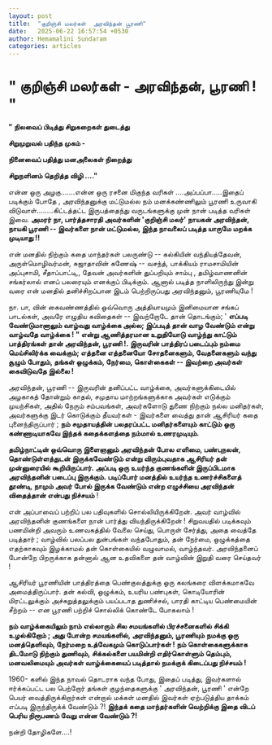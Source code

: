 ```yaml
---
layout: post
title:  "குறிஞ்சி மலர்கள்  அரவிந்தன் பூரணி"
date:   2025-06-22 16:57:54 +0530
author: Hemamalini Sundaram
categories: articles
---
```


#  \" குறிஞ்சி மலர்கள் - அரவிந்தன், பூரணி ! \" 

**" நிலவைப் பிடித்து சிறுகறைகள் துடைத்து**

**சிறுமுறுவல் பதிந்த முகம் -**

**நினைவைப் பதித்து மனஅலைகள் நிறைத்து**

**சிறுநளினம் தெறித்த விழி ...."**

என்ன ஒரு அழகு.......என்ன ஒரு ரசனை மிகுந்த வரிகள் ....அப்பப்பா.....இதைப் படிக்கும்
போதே , அரவிந்தனுக்கு மட்டுமல்ல நம் மனக்கண்ணிலும் பூரணி உருவாகி
விடுவாள்........கிட்டத்தட்ட இருபத்தைந்து வருடங்களுக்கு முன் நான் படித்த வரிகள் இவை.
**அமரர் நா, பார்த்தசாரதி அவர்களின் 'குறிஞ்சி மலர்' நாயகன் அரவிந்தன், நாயகி பூரணி
-- இவர்களை நான் மட்டுமல்ல, இந்த நாவலைப் படித்த யாருமே மறக்க முடியாது !!**

என் மனதில் நிற்கும் கதை மாந்தர்கள் பலருண்டு -- கல்கியின் வந்தியத்தேவன், அருள்மொழிவர்மன்,
சுஜாதாவின் கணேஷ் -- வசந்த், பாக்கியம் ராமசாமியின் அப்புசாமி, சீதாப்பாட்டி,, தேவன்
அவர்களின் துப்பறியும் சாம்பு , தமிழ்வாணனின் சங்கர்லால் எனப் பலரையும் எனக்குப்
பிடிக்கும். ஆனால் படித்த நாளிலிருந்து இன்று வரை என் மனதில் தனிச்சிறப்பான இடம்
பெற்றிருப்பது அரவிந்தனும், பூரணியுமே !

நா. பா, வின் கைவண்ணத்தில் ஒவ்வொரு அத்தியாயமும் இனிமையான சங்கப் பாடல்கள், அவரே
எழுதிய கவிதைகள் -- இவற்றோடே தான் தொடங்கும்; ' **எப்படி வேண்டுமானாலும் வாழ்வது
வாழ்க்கை அல்ல; இப்படித் தான் வாழ வேண்டும் என்று வாழ்வதே வாழ்க்கை ! " என்று ஆணித்தரமான
உறுதியோடு வாழ்ந்து காட்டும் பாத்திரங்கள் தான் அரவிந்தன், பூரணி !. இருவரின் பாத்திரப்
படைப்பும் நம்மை மெய்சிலிர்க்க வைக்கும்; எத்தனை எத்தனையோ சோதனைகளும், வேதனைகளும் வந்து
சூழும் போதும், தங்கள் ஒழுக்கம், நேர்மை, கொள்கைகள் -- இவற்றை அவர்கள் கைவிடுவதே இல்லை
!**

அரவிந்தன், பூரணி -- இருவரின் தனிப்பட்ட வாழ்க்கை, அவர்களுக்கிடையில் அழகாகத் தோன்றும்
காதல், சமுதாய மாற்றங்களுக்காக அவர்கள் எடுக்கும் முயற்சிகள், அதில் நேரும் சம்பவங்கள்,
அவர்களோடு துணை நிற்கும் நல்ல மனிதர்கள், அவர்களுக்கு இடர் கொடுக்கும் தீயவர்கள் - இவர்களை
வைத்து தான் ஆசிரியர் கதை புனைந்திருப்பார் ; **நம் சமுதாயத்தின் பலதரப்பட்ட
மனிதர்களையும் காட்டும் ஒரு கண்ணாடியாகவே இந்தக் கதைக்களத்தை நம்மால் உணரமுடியும்.**

**தமிழ்நாட்டின் ஒவ்வொரு இளைஞனும் அரவிந்தன் போல எளிமை, பண்புநலன், தொண்டுள்ளத்துடன்
இருக்கவேண்டும் என்று விரும்புவதாக ஆசிரியர் தன் முன்னுரையில் கூறியிருப்பார். அப்படி
ஒரு உயர்ந்த குணங்களின் இருப்பிடமாக அரவிந்தனின் படைப்பு இருக்கும். படிப்போர் மனத்தில்
உயர்ந்த உணர்ச்சிகளைத் தூண்டி, நாமும் அவர் போல் இருக்க வேண்டும் என்ற எழுச்சியை அரவிந்தன்
விதைத்தான் என்பது நிச்சயம்** !

என் அப்பாவைப் பற்றிப் பல பதிவுகளில் சொல்லியிருக்கிறேன். அவர் வாழ்வில் அரவிந்தனின்
குணங்களை நான் பார்த்து வியந்திருக்கிறேன் ! சிறுவயதில் படிக்கவும் பணமின்றி அவரும்
உணவகத்தில் வேலை செய்து, பொருள் சேர்த்து, அதை வைத்தே படித்தார் ; வாழ்வில் பலப்பல
துன்பங்கள் வந்தபோதும், தன் நேர்மை, ஒழுக்கத்தை எதற்காகவும் இழக்காமல் தன் கொள்கையில்
வழுவாமல், வாழ்ந்தவர். அரவிந்தனைப் போன்றே பிறருக்காக தன்னால் ஆன உதவிகளை தன் வாழ்வின்
இறுதி வரை செய்தவர் !

ஆசிரியர் பூரணியின் பாத்திரத்தை பெண்குலத்துக்கு ஒரு கலங்கரை விளக்கமாகவே
அமைத்திருப்பார். தன் கல்வி, ஒழுக்கம், உயரிய பண்புகள், கொடியோரின் மிரட்டலுக்கும்
அச்சுறுத்தலுக்கும் பயப்படாத துணிச்சல், பாரதி காட்டிய பெண்மையின் சீற்றம் -- என பூரணி
பற்றிச் சொல்லிக் கொண்டே போகலாம் !

**நம் வாழ்க்கையிலும் நாம் எல்லாரும் சில சமயங்களில் பிரச்சனைகளில் சிக்கி உழல்கிறோம் ;
அது போன்ற சமயங்களில், அரவிந்தனும், பூரணியும் நமக்கு ஒரு மனத்தெளிவும், நேர்மறை
உத்வேகமும் கொடுப்பார்கள் ! நம் கொள்கைகளுக்காக திடமோடு நிற்கும் துணிவும், சிக்கல்களை
பயமின்றி எதிர்கொள்ளும் தெம்பும், மனவலிமையும் அவர்கள் வாழ்க்கையைப் படித்தால் நமக்குக்
கிடைப்பது நிச்சயம் !**

1960- களில் இந்த நாவல் தொடராக வந்த போது, இதைப் படித்து, இவர்களால் ஈர்க்கப்பட்ட பல
பெற்றோர் தங்கள் குழந்தைகளுக்கு ' அரவிந்தன், பூரணி ' என்றே பெயர் வைத்திருக்கிறார்கள்
என்றால் மக்கள் மனதில் இவர்கள் ஏற்படுத்திய தாக்கம் எப்படி இருந்திருக்க் வேண்டும் ?! **இந்தக்
கதை மாந்தர்களின் வெற்றிக்கு இதை விடப் பெரிய நிரூபணம் வேறு என்ன வேண்டும் ?!**

நன்றி தோழிகளே....!
